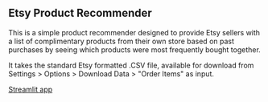 ## Etsy Product Recommender

This is a simple product recommender designed to provide Etsy sellers with a list of complimentary products from their own store based on past purchases by seeing which products were most frequently bought together.

It takes the standard Etsy formatted .CSV file, available for download from Settings > Options > Download Data > "Order Items" as input.

[Streamlit app](https://filmicaesthetic-etsy-insights-etsy-product-recs-k0ve57.streamlit.app/)